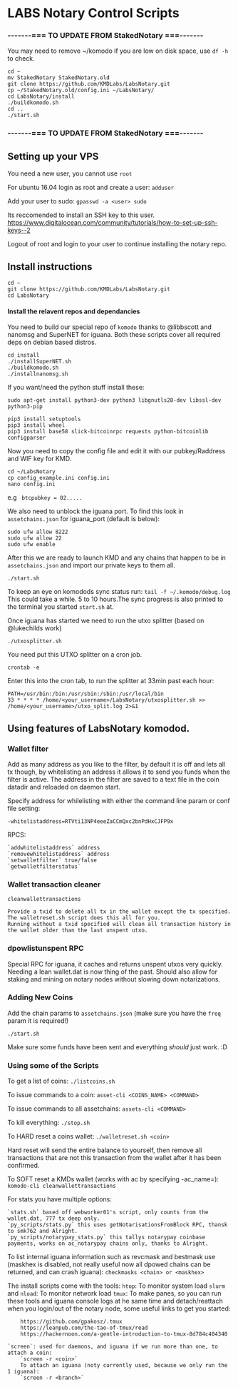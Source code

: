 # LABS Notary Control Scripts

### -------=== TO UPDATE FROM StakedNotary ===-------
You may need to remove ~/komodo if you are low on disk space, use `df -h` to check. 
```shell 
cd ~ 
mv StakedNotary StakedNotary.old 
git clone https://github.com/KMDLabs/LabsNotary.git 
cp ~/StakedNotary.old/config.ini ~/LabsNotary/
cd LabsNotary/install
./buildkomodo.sh
cd .. 
./start.sh
``` 
### -------=== TO UPDATE FROM StakedNotary ===-------


## Setting up your VPS
You need a new user, you cannot use `root`

For ubuntu 16.04 login as root and create a user: `adduser`

Add your user to sudo: `gpasswd -a <user> sudo`

Its reccomended to install an SSH key to this user. https://www.digitalocean.com/community/tutorials/how-to-set-up-ssh-keys--2

Logout of root and login to your user to continue installing the notary repo.

## Install instructions
```shell
cd ~
git clone https://github.com/KMDLabs/LabsNotary.git
cd LabsNotary
```

#### Install the relavent repos and dependancies 
You need to build our special repo of `komodo` thanks to @libbscott and nanomsg and SuperNET for iguana. Both these scripts cover all required deps on debian based distros.
 ```shell
cd install
./installSuperNET.sh
./buildkomodo.sh
./installnanomsg.sh
``` 

If you want/need the python stuff install these:
```shell
sudo apt-get install python3-dev python3 libgnutls28-dev libssl-dev python3-pip

pip3 install setuptools 
pip3 install wheel 
pip3 install base58 slick-bitcoinrpc requests python-bitcoinlib configparser
```

Now you need to copy the config file and edit it with our pubkey/Raddress and WIF key for KMD.

```shell
cd ~/LabsNotary
cp config_example.ini config.ini
nano config.ini
```

e.g ` btcpubkey = 02.....`

We also need to unblock the iguana port. To find this look in `assetchains.json` for iguana_port (default is below):
```shell
sudo ufw allow 8222
sudo ufw allow 22
sudo ufw enable
```
After this we are ready to launch KMD and any chains that happen to be in `assetchains.json` and import our private keys to them all.

```shell
./start.sh
```
To keep an eye on komodods sync status run: `tail -f ~/.komodo/debug.log` This could take a while. 5 to 10 hours.The sync progress is also printed to the terminal you started `start.sh` at.

Once iguana has started we need to run the utxo splitter (based on @lukechilds work) 
```shell
./utxosplitter.sh
```
You need put this UTXO splitter on a cron job. 
```shell
crontab -e
```
Enter this into the cron tab, to run the splitter at 33min past each hour:
```
PATH=/usr/bin:/bin:/usr/sbin:/sbin:/usr/local/bin
33 * * * * /home/<your_username>/LabsNotary/utxosplitter.sh >> /home/<your_username>/utxo_split.log 2>&1
```

## Using features of LabsNotary komodod.
### Wallet filter 
Add as many address as you like to the filter, by default it is off and lets all tx though, by whitelisting an address it allows it to send you funds when the filter is active. The address in the filter are saved to a text file in the coin datadir and reloaded on daemon start. 
 
Specify address for whilelisting with either the command line param or conf file setting:

`-whitelistaddress=RTVti13NP4eeeZaCCmQxc2bnPdHxCJFP9x`

RPCS: 

    `addwhitelistaddress` address
    `removewhitelistaddress` address
    `setwalletfilter` true/false 
    `getwalletfilterstatus` 


### Wallet transaction cleaner
`cleanwallettransactions` <txid>

    Provide a txid to delete all tx in the wallet except the tx specified. The walletreset.sh script does this all for you.
    Running without a txid specified will clean all transaction history in the wallet older than the last unspent utxo. 

### dpowlistunspent RPC 
Special RPC for iguana, it caches and returns unspent utxos very quickly. Needing a lean wallet.dat is now thing of the past. Should also allow for staking and mining on notary nodes without slowing down notarizations. 

### Adding New Coins
Add the chain params to `assetchains.json` (make sure you have the `freq` param it is required!)
```shell
./start.sh
```

Make sure some funds have been sent and everything *should* just work. :D

### Using some of the Scripts

To get a list of coins: `./listcoins.sh`

To issue commands to a coin: `asset-cli <COINS_NAME> <COMMAND>`

To issue commands to all assetchains: `assets-cli <COMMAND>`

To kill everything: `./stop.sh`

To HARD reset a coins wallet: `./walletreset.sh <coin>`

Hard reset will send the entire balance to yourself, then remove all transactions that are not this transaction from the wallet after it has been confirmed. 

To SOFT reset a KMDs wallet (works with ac by specifying -ac_name=): `komodo-cli cleanwallettransactions`

For stats you have multiple options:
    
    `stats.sh` based off webworker01's script, only counts from the wallet.dat, 777 tx deep only.
    `py_scripts/stats.py` this uses getNotarisationsFromBlock RPC, thansk to smk762 and Alright. 
    `py_scripts/notarypay_stats.py` this tallys notarypay coinbase payments, works on ac_notarypay chains only, thanks to Alright. 
    

To list internal iguana information such as revcmask and bestmask use (maskhex is disabled, not really useful now all dpowed chains can be returned, and can crash iguana):
    `checkmasks <chain> or <maskhex>`

The install scripts come with the tools:
    `htop`: To monitor system load
    `slurm` and `nload`: To monitor network load
    `tmux`: To make panes, so you can run these tools and iguana console logs at he same time and detach/reattach when you login/out of the notary node, some useful links to get you started: 
        
        https://github.com/gpakosz/.tmux    
        https://leanpub.com/the-tao-of-tmux/read
        https://hackernoon.com/a-gentle-introduction-to-tmux-8d784c404340
        
    `screen`: used for daemons, and iguana if we run more than one, to attach a coin:
        `screen -r <coin>` 
        To attach an iguana (noty currently used, because we only run the 1 iguana):
        `screen -r <branch>`
